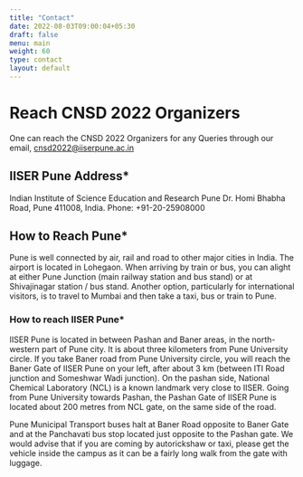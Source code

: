 ```yaml
---
title: "Contact"
date: 2022-08-03T09:00:04+05:30
draft: false
menu: main
weight: 60
type: contact
layout: default
---
```


# Reach CNSD 2022 Organizers
One can reach the CNSD 2022 Organizers for any Queries through our email, [cnsd2022@iiserpune.ac.in](mailto:cnsd2022@iiserpune.ac.in)

## IISER Pune Address*
Indian Institute of Science Education and Research Pune
Dr. Homi Bhabha Road, Pune 411008, India.
Phone: +91-20-25908000

## How to Reach Pune*
Pune is well connected by air, rail and road to other major cities in India. The airport is located in Lohegaon. When arriving by train or bus, you can alight at either Pune Junction (main railway station and bus stand) or at Shivajinagar station / bus stand. Another option, particularly for international visitors, is to travel to Mumbai and then take a taxi, bus or train to Pune.

### How to reach IISER Pune*
IISER Pune is located in between Pashan and Baner areas, in the north-western part of Pune city. It is about three kilometers from Pune University circle. If you take Baner road from Pune University circle, you will reach the Baner Gate of IISER Pune on your left, after about 3 km (between ITI Road junction and Someshwar Wadi junction). On the pashan side, National Chemical Laboratory (NCL) is a known landmark very close to IISER. Going from Pune University towards Pashan, the Pashan Gate of IISER Pune is located about 200 metres from NCL gate, on the same side of the road.

Pune Municipal Transport buses halt at Baner Road opposite to Baner Gate and at the Panchavati bus stop located just opposite to the Pashan gate. We would advise that if you are coming by autorickshaw or taxi, please get the vehicle inside the campus as it can be a fairly long walk from the gate with luggage.